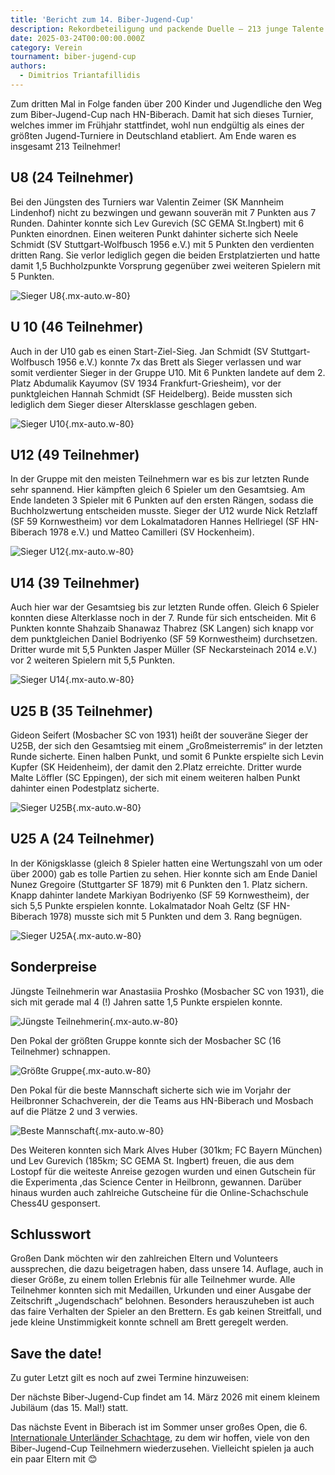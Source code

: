 ```yaml
---
title: 'Bericht zum 14. Biber-Jugend-Cup'
description: Rekordbeteiligung und packende Duelle – 213 junge Talente beeindrucken beim 14. Biber-Jugend-Cup
date: 2025-03-24T00:00:00.000Z
category: Verein
tournament: biber-jugend-cup
authors:
  - Dimitrios Triantafillidis
---
```


Zum dritten Mal in Folge fanden über 200 Kinder und Jugendliche den Weg zum Biber-Jugend-Cup nach HN-Biberach. Damit hat sich dieses Turnier, welches immer im Frühjahr stattfindet, wohl nun endgültig als eines der größten Jugend-Turniere in Deutschland etabliert. Am Ende waren es insgesamt 213 Teilnehmer!

## U8 (24 Teilnehmer)

Bei den Jüngsten des Turniers war Valentin Zeimer (SK Mannheim Lindenhof) nicht zu bezwingen und gewann souverän mit 7 Punkten aus 7 Runden. Dahinter konnte sich Lev Gurevich (SC GEMA St.Ingbert) mit 6 Punkten einordnen. Einen weiteren Punkt dahinter sicherte sich Neele Schmidt (SV Stuttgart-Wolfbusch 1956 e.V.) mit 5 Punkten den verdienten dritten Rang. Sie verlor lediglich gegen die beiden Erstplatzierten und hatte damit 1,5 Buchholzpunkte Vorsprung gegenüber zwei weiteren Spielern mit 5 Punkten.

![Sieger U8](/assets/blog/20250324-14-biber-jugend-cup/14-biber-jugend-cup-sieger-u8.jpg){.mx-auto.w-80}

## U 10 (46 Teilnehmer)

Auch in der U10 gab es einen Start-Ziel-Sieg. Jan Schmidt (SV Stuttgart-Wolfbusch 1956 e.V.) konnte 7x das Brett als Sieger verlassen und war somit verdienter Sieger in der Gruppe U10. Mit 6 Punkten landete auf dem 2. Platz Abdumalik Kayumov (SV 1934 Frankfurt-Griesheim), vor der punktgleichen Hannah Schmidt (SF Heidelberg). Beide mussten sich lediglich dem Sieger dieser Altersklasse geschlagen geben.

![Sieger U10](/assets/blog/20250324-14-biber-jugend-cup/14-biber-jugend-cup-sieger-u10.jpg){.mx-auto.w-80}

## U12 (49 Teilnehmer)

In der Gruppe mit den meisten Teilnehmern war es bis zur letzten Runde sehr spannend. Hier kämpften gleich 6 Spieler um den Gesamtsieg. Am Ende landeten 3 Spieler mit 6 Punkten auf den ersten Rängen, sodass die Buchholzwertung entscheiden musste. Sieger der U12 wurde Nick Retzlaff (SF 59 Kornwestheim) vor dem Lokalmatadoren Hannes Hellriegel (SF HN-Biberach 1978 e.V.) und Matteo Camilleri (SV Hockenheim).

![Sieger U12](/assets/blog/20250324-14-biber-jugend-cup/14-biber-jugend-cup-sieger-u12.jpg){.mx-auto.w-80}

## U14 (39 Teilnehmer)

Auch hier war der Gesamtsieg bis zur letzten Runde offen. Gleich 6 Spieler konnten diese Alterklasse noch in der 7. Runde für sich entscheiden. Mit 6 Punkten konnte Shahzaib Shanawaz Thabrez (SK Langen) sich knapp vor dem punktgleichen Daniel Bodriyenko (SF 59 Kornwestheim) durchsetzen. Dritter wurde mit 5,5 Punkten Jasper Müller (SF Neckarsteinach 2014 e.V.) vor 2 weiteren Spielern mit 5,5 Punkten.

![Sieger U14](/assets/blog/20250324-14-biber-jugend-cup/14-biber-jugend-cup-sieger-u14.jpg){.mx-auto.w-80}

## U25 B (35 Teilnehmer)

Gideon Seifert (Mosbacher SC von 1931) heißt der souveräne Sieger der U25B, der sich den Gesamtsieg mit einem „Großmeisterremis“ in der letzten Runde sicherte. Einen halben Punkt, und somit 6 Punkte erspielte sich Levin Kupfer (SK Heidenheim), der damit den 2.Platz erreichte. Dritter wurde Malte Löffler (SC Eppingen), der sich mit einem weiteren halben Punkt dahinter einen Podestplatz sicherte.

![Sieger U25B](/assets/blog/20250324-14-biber-jugend-cup/14-biber-jugend-cup-sieger-u25b.jpg){.mx-auto.w-80}

## U25 A (24 Teilnehmer)

In der Königsklasse (gleich 8 Spieler hatten eine Wertungszahl von um oder über 2000) gab es tolle Partien zu sehen. Hier konnte sich am Ende Daniel Nunez Gregoire (Stuttgarter SF 1879) mit 6 Punkten den 1. Platz sichern. Knapp dahinter landete Markiyan Bodriyenko (SF 59 Kornwestheim), der sich 5,5 Punkte erspielen konnte. Lokalmatador Noah Geltz (SF HN-Biberach 1978) musste sich mit 5 Punkten und dem 3. Rang begnügen.

![Sieger U25A](/assets/blog/20250324-14-biber-jugend-cup/14-biber-jugend-cup-sieger-u25a.jpg){.mx-auto.w-80}

## Sonderpreise

Jüngste Teilnehmerin war Anastasiia Proshko (Mosbacher SC von 1931), die sich mit gerade mal 4 (!) Jahren satte 1,5 Punkte erspielen konnte.

![Jüngste Teilnehmerin](/assets/blog/20250324-14-biber-jugend-cup/14-biber-jugend-cup-sonderpreis-juengster-teilnehmerin.jpg){.mx-auto.w-80}

Den Pokal der größten Gruppe konnte sich der Mosbacher SC (16 Teilnehmer) schnappen.

![Größte Gruppe](/assets/blog/20250324-14-biber-jugend-cup/14-biber-jugend-cup-sonderpreis-groesste-gruppe.jpg){.mx-auto.w-80}

Den Pokal für die beste Mannschaft sicherte sich wie im Vorjahr der Heilbronner Schachverein, der die Teams aus HN-Biberach und Mosbach auf die Plätze 2 und 3 verwies.

![Beste Mannschaft](/assets/blog/20250324-14-biber-jugend-cup/14-biber-jugend-cup-sonderpreis-beste-mannschaft.jpg){.mx-auto.w-80}

Des Weiteren konnten sich Mark Alves Huber (301km; FC Bayern München) und Lev Gurevich (185km; SC GEMA St. Ingbert) freuen, die aus dem Lostopf für die weiteste Anreise gezogen wurden und einen Gutschein für die  Experimenta ,das Science Center in Heilbronn, gewannen. Darüber hinaus wurden auch zahlreiche Gutscheine für die Online-Schachschule Chess4U gesponsert.

## Schlusswort

Großen Dank möchten wir den zahlreichen Eltern und Volunteers aussprechen, die dazu beigetragen haben, dass unsere 14. Auflage, auch in dieser Größe, zu einem tollen Erlebnis für alle Teilnehmer wurde. Alle Teilnehmer konnten sich mit Medaillen, Urkunden und einer Ausgabe der Zeitschrift „Jugendschach“ belohnen. Besonders herauszuheben ist auch das faire Verhalten der Spieler an den Brettern. Es gab keinen Streitfall, und jede kleine Unstimmigkeit konnte schnell am Brett geregelt werden.

## Save the date!

Zu guter Letzt gilt es noch auf zwei Termine hinzuweisen:

Der nächste Biber-Jugend-Cup findet am 14. März 2026 mit einem kleinem Jubiläum (das 15. Mal!) statt.

Das nächste Event in Biberach ist im Sommer unser großes Open, die 6. [Internationale Unterländer Schachtage](/turniere/internationale-unterlaender-schachtage), zu dem wir hoffen, viele von den Biber-Jugend-Cup Teilnehmern wiederzusehen. Vielleicht spielen ja auch ein paar Eltern mit 😊
